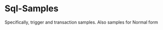 Sql-Samples
===========

Specifically, trigger and transaction samples. Also samples for Normal form
